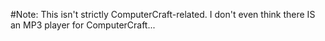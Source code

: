 #Note:
This isn't strictly ComputerCraft-related. I don't even think there IS an MP3 player for ComputerCraft...
